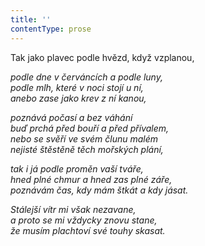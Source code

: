```yaml
---
title: ''
contentType: prose
---
```


<section>

Tak jako plavec podle hvězd, když vzplanou,

_podle dne v červáncích a podle luny,  
podle mlh, které v noci stojí u ní,  
anebo zase jako krev z ní kanou,_

</section>

<section>

_poznává počasí a bez váhání  
buď prchá před bouří a před přívalem,  
nebo se svěří ve svém člunu malém  
nejisté štěstěně těch mořských plání,_

</section>

<section>

_tak i já podle proměn vaší tváře,  
hned plné chmur a hned zas plné záře,  
poznávám čas, kdy mám štkát a kdy jásat._

</section>

<section>

_Stálejší vítr mi však nezavane,  
a proto se mi vždycky znovu stane,  
že musím plachtoví své touhy skasat._

</section>
